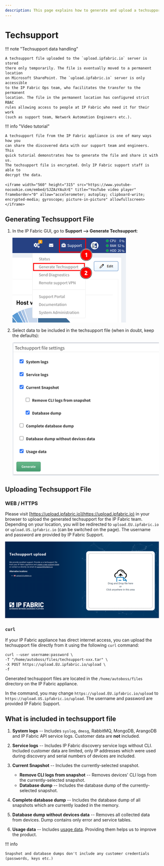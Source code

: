 ```yaml
---
description: This page explains how to generate and upload a techsupport file for the troubleshooting of your IP Fabric appliance by our teams. The page also describes what such a file contains.
---
```


# Techsupport

!!! note "Techsupport data handling"

    A techsupport file uploaded to the `upload.ipfabric.io` server is stored
    there only temporarily. The file is eventually moved to a permanent location
    on Microsoft SharePoint. The `upload.ipfabric.io` server is only accessible
    to the IP Fabric Ops team, who facilitates the transfer to the permanent
    location. The file in the permanent location has configured strict RBAC
    rules allowing access to people at IP Fabric who need it for their work
    (such as support team, Network Automation Engineers etc.).

!!! info "Video tutorial"

    A techsupport file from the IP Fabric appliance is one of many ways how you
    can share the discovered data with our support team and engineers. This
    quick tutorial demonstrates how to generate the file and share it with us.
    The techsupport file is encrypted. Only IP Fabric support staff is able to
    decrypt the data.

    <iframe width="560" height="315" src="https://www.youtube-nocookie.com/embed/SJZAzYAuXrE" title="YouTube video player" frameborder="0" allow="accelerometer; autoplay; clipboard-write; encrypted-media; gyroscope; picture-in-picture" allowfullscreen></iframe>

## Generating Techsupport File

1. In the IP Fabric GUI, go to **Support --> Generate Techsupport**:

   ![Generate techsupport file](techsupport/generate.png)

2. Select data to be included in the techsupport file (when in doubt, keep the
   defaults):

   ![Configure what to include in techsupport file](techsupport/config.png)

## Uploading Techsupport File

### WEB / HTTPS

Please visit [https://upload.ipfabric.io](https://upload.ipfabric.io) in your
browser to upload the generated techsupport for the IP Fabric team. Depending
on your location, you will be redirected to `upload.EU.ipfabric.io` or
`upload.US.ipfabric.io` (can be switched on the page). The username and password
are provided by IP Fabric Support.

![Upload techsupport file](techsupport/upload.png)

### `curl`

If your IP Fabric appliance has direct internet access, you can upload the
techsupport file directly from it using the following `curl` command:

```shell
curl --user username:password \
-T "/home/autoboss/files/techsupport-xxx.tar" \
-X POST https://upload.EU.ipfabric.io/upload \
-f
```

Generated techsupport files are located in the `/home/autoboss/files` directory
on the IP Fabric appliance.

In the command, you may change `https://upload.EU.ipfabric.io/upload` to
`https://upload.US.ipfabric.io/upload`. The username and password are provided
IP Fabric Support.

## What is included in techsupport file

1. **System logs** -- Includes `syslog`, `dmesg`, RabbitMQ, MongoDB, ArangoDB
   and IP Fabric API service logs. Customer data are **not** included.

2. **Service logs** -- Includes IP Fabric discovery service logs without CLI.
   Included customer data are limited, only IP addresses which were used during
   discovery and serial numbers of devices are included.

3. **Current Snapshot** -- Includes the currently-selected snapshot.

   - **Remove CLI logs from snapshot** -- Removes devices' CLI logs from
     the currently-selected snapshot.
   - **Database dump** -- Includes the database dump of the currently-selected
     snapshot.

4. **Complete database dump** -- Includes the database dump of all snapshots
   which are currently loaded in the memory.

5. **Database dump without devices data** -- Removes all collected data from
   devices. Dump contains only error and service tables.

6. **Usage data** -- Includes [usage data](../IP_Fabric_GUI/usage_data_collection.md).
   Providing them helps us to improve the product.

!!! info

    Snapshot and database dumps don't include any customer credentials
    (passwords, keys etc.)
